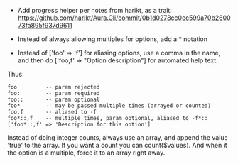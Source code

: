 - Add progress helper per notes from harikt, as a trait:
  <https://github.com/harikt/Aura.Cli/commit/0b1d0278cc0ec599a70b260073fa895f937d9611>

- Instead of always allowing multiples for options, add a * notation

- Instead of ['foo' => 'f'] for aliasing options, use a comma in the name, and
  then do ['foo,f' => "Option description"] for automated help text.
  
Thus:

    foo         -- param rejected
    foo:        -- param required
    foo::       -- param optional
    foo*        -- may be passed multiple times (arrayed or counted)
    foo,f       -- aliased to -f
    foo*::,f    -- multiple times, param optional, aliased to -f*::
    ['foo*::,f' => 'Description for this option']
    
Instead of doing integer counts, always use an array, and append the value
'true' to the array.  If you want a count you can count($values). And when
it the option is a multiple, force it to an array right away.

